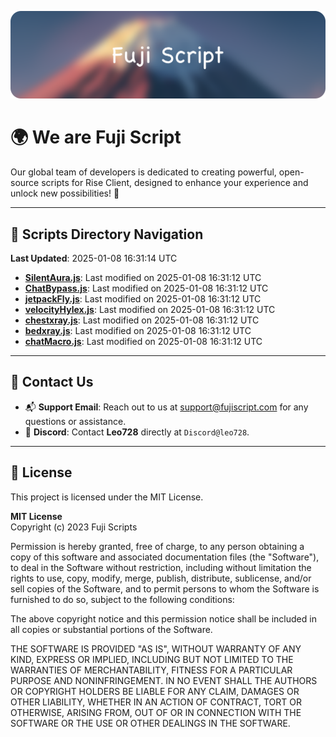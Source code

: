 ![Banner](.github/b.webp)

# 🌍 **We are Fuji Script**

Our global team of developers is dedicated to creating powerful, open-source scripts for Rise Client, designed to enhance your experience and unlock new possibilities! 🌟

---
<!-- SCRIPTS_NAVIGATION_START -->
## 📂 **Scripts Directory Navigation**

**Last Updated**: 2025-01-08 16:31:14 UTC

- **[SilentAura.js](scripts/SilentAura.js)**: Last modified on 2025-01-08 16:31:12 UTC
- **[ChatBypass.js](scripts/ChatBypass.js)**: Last modified on 2025-01-08 16:31:12 UTC
- **[jetpackFly.js](scripts/jetpackFly.js)**: Last modified on 2025-01-08 16:31:12 UTC
- **[velocityHylex.js](scripts/velocityHylex.js)**: Last modified on 2025-01-08 16:31:12 UTC
- **[chestxray.js](scripts/chestxray.js)**: Last modified on 2025-01-08 16:31:12 UTC
- **[bedxray.js](scripts/bedxray.js)**: Last modified on 2025-01-08 16:31:12 UTC
- **[chatMacro.js](scripts/chatMacro.js)**: Last modified on 2025-01-08 16:31:12 UTC

<!-- SCRIPTS_NAVIGATION_END -->

---

## 💬 **Contact Us**  
- 📬 **Support Email**: Reach out to us at [support@fujiscript.com](mailto:support@fujiscript.com) for any questions or assistance.  
- 💬 **Discord**: Contact **Leo728** directly at `Discord@leo728`.

---

## 📜 **License**

This project is licensed under the MIT License.  

**MIT License**  
Copyright (c) 2023 Fuji Scripts  

Permission is hereby granted, free of charge, to any person obtaining a copy of this software and associated documentation files (the "Software"), to deal in the Software without restriction, including without limitation the rights to use, copy, modify, merge, publish, distribute, sublicense, and/or sell copies of the Software, and to permit persons to whom the Software is furnished to do so, subject to the following conditions:  

The above copyright notice and this permission notice shall be included in all copies or substantial portions of the Software.  

THE SOFTWARE IS PROVIDED "AS IS", WITHOUT WARRANTY OF ANY KIND, EXPRESS OR IMPLIED, INCLUDING BUT NOT LIMITED TO THE WARRANTIES OF MERCHANTABILITY, FITNESS FOR A PARTICULAR PURPOSE AND NONINFRINGEMENT. IN NO EVENT SHALL THE AUTHORS OR COPYRIGHT HOLDERS BE LIABLE FOR ANY CLAIM, DAMAGES OR OTHER LIABILITY, WHETHER IN AN ACTION OF CONTRACT, TORT OR OTHERWISE, ARISING FROM, OUT OF OR IN CONNECTION WITH THE SOFTWARE OR THE USE OR OTHER DEALINGS IN THE SOFTWARE.  
